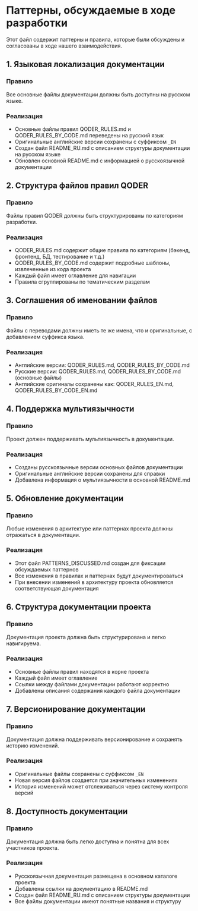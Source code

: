 # Паттерны, обсуждаемые в ходе разработки

Этот файл содержит паттерны и правила, которые были обсуждены и согласованы в ходе нашего взаимодействия.

## 1. Языковая локализация документации

### Правило

Все основные файлы документации должны быть доступны на русском языке.

### Реализация

- Основные файлы правил QODER_RULES.md и QODER_RULES_BY_CODE.md переведены на русский язык
- Оригинальные английские версии сохранены с суффиксом `_EN`
- Создан файл README_RU.md с описанием структуры документации на русском языке
- Обновлен основной README.md с информацией о русскоязычной документации

## 2. Структура файлов правил QODER

### Правило

Файлы правил QODER должны быть структурированы по категориям разработки.

### Реализация

- QODER_RULES.md содержит общие правила по категориям (бэкенд, фронтенд, БД, тестирование и т.д.)
- QODER_RULES_BY_CODE.md содержит подробные шаблоны, извлеченные из кода проекта
- Каждый файл имеет оглавление для навигации
- Правила сгруппированы по тематическим разделам

## 3. Соглашения об именовании файлов

### Правило

Файлы с переводами должны иметь те же имена, что и оригинальные, с добавлением суффикса языка.

### Реализация

- Английские версии: QODER_RULES.md, QODER_RULES_BY_CODE.md
- Русские версии: QODER_RULES.md, QODER_RULES_BY_CODE.md (основные файлы)
- Английские оригиналы сохранены как: QODER_RULES_EN.md, QODER_RULES_BY_CODE_EN.md

## 4. Поддержка мультиязычности

### Правило

Проект должен поддерживать мультиязычность в документации.

### Реализация

- Созданы русскоязычные версии основных файлов документации
- Оригинальные английские версии сохранены для справки
- Добавлена информация о мультиязычности в основной README.md

## 5. Обновление документации

### Правило

Любые изменения в архитектуре или паттернах проекта должны отражаться в документации.

### Реализация

- Этот файл PATTERNS_DISCUSSED.md создан для фиксации обсуждаемых паттернов
- Все изменения в правилах и паттернах будут документироваться
- При внесении изменений в архитектуру проекта обновляется соответствующая документация

## 6. Структура документации проекта

### Правило

Документация проекта должна быть структурирована и легко навигируема.

### Реализация

- Основные файлы правил находятся в корне проекта
- Каждый файл имеет оглавление
- Ссылки между файлами документации работают корректно
- Добавлены описания содержания каждого файла документации

## 7. Версионирование документации

### Правило

Документация должна поддерживать версионирование и сохранять историю изменений.

### Реализация

- Оригинальные файлы сохранены с суффиксом `_EN`
- Новая версия файлов создается при значительных изменениях
- История изменений может отслеживаться через систему контроля версий

## 8. Доступность документации

### Правило

Документация должна быть легко доступна и понятна для всех участников проекта.

### Реализация

- Русскоязычная документация размещена в основном каталоге проекта
- Добавлены ссылки на документацию в README.md
- Создан файл README_RU.md с описанием структуры документации
- Все файлы документации имеют понятные названия и структуру
